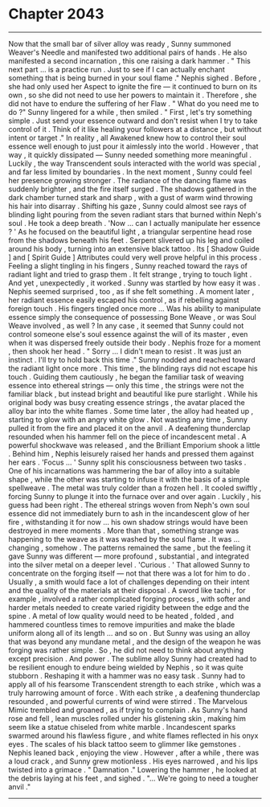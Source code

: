 
# Chapter 2043


---

Now that the small bar of silver alloy was ready , Sunny summoned Weaver's Needle and manifested two additional pairs of hands .
He also manifested a second incarnation , this one raising a dark hammer .
" This next part … is a practice run . Just to see if I can actually enchant something that is being burned in your soul flame ."
Nephis sighed .
Before , she had only used her Aspect to ignite the fire — it continued to burn on its own , so she did not need to use her powers to maintain it . Therefore , she did not have to endure the suffering of her Flaw .
" What do you need me to do ?"
Sunny lingered for a while , then smiled .
" First , let's try something simple . Just send your essence outward and don't resist when I try to take control of it . Think of it like healing your followers at a distance , but without intent or target ."
In reality , all Awakened knew how to control their soul essence well enough to just pour it aimlessly into the world . However , that way , it quickly dissipated — Sunny needed something more meaningful . Luckily , the way Transcendent souls interacted with the world was special , and far less limited by boundaries .
In the next moment , Sunny could feel her presence growing stronger . The radiance of the dancing flame was suddenly brighter , and the fire itself surged . The shadows gathered in the dark chamber turned stark and sharp , with a gust of warm wind throwing his hair into disarray .
Shifting his gaze , Sunny could almost see rays of blinding light pouring from the seven radiant stars that burned within Neph's soul .
He took a deep breath .
'Now … can I actually manipulate her essence ? '
As he focused on the beautiful light , a triangular serpentine head rose from the shadows beneath his feet . Serpent slivered up his leg and coiled around his body , turning into an extensive black tattoo .
Its [ Shadow Guide ] and [ Spirit Guide ] Attributes could very well prove helpful in this process .
Feeling a slight tingling in his fingers , Sunny reached toward the rays of radiant light and tried to grasp them .
It felt strange , trying to touch light .
And yet , unexpectedly , it worked .
Sunny was startled by how easy it was . Nephis seemed surprised , too , as if she felt something .
A moment later , her radiant essence easily escaped his control , as if rebelling against foreign touch .
His fingers tingled once more …
Was his ability to manipulate essence simply the consequence of possessing Bone Weave , or was Soul Weave involved , as well ?
In any case , it seemed that Sunny could not control someone else's soul essence against the will of its master , even when it was dispersed freely outside their body .
Nephis froze for a moment , then shook her head .
" Sorry … I didn't mean to resist . It was just an instinct . I'll try to hold back this time ."
Sunny nodded and reached toward the radiant light once more .
This time , the blinding rays did not escape his touch .
Guiding them cautiously , he began the familiar task of weaving essence into ethereal strings — only this time , the strings were not the familiar black , but instead bright and beautiful like pure starlight .
While his original body was busy creating essence strings , the avatar placed the alloy bar into the white flames .
Some time later , the alloy had heated up , starting to glow with an angry white glow . Not wasting any time , Sunny pulled it from the fire and placed it on the anvil .
A deafening thunderclap resounded when his hammer fell on the piece of incandescent metal . A powerful shockwave was released , and the Brilliant Emporium shook a little .
Behind him , Nephis leisurely raised her hands and pressed them against her ears .
'Focus … '
Sunny split his consciousness between two tasks .
One of his incarnations was hammering the bar of alloy into a suitable shape , while the other was starting to infuse it with the basis of a simple spellweave .
The metal was truly colder than a frozen hell . It cooled swiftly , forcing Sunny to plunge it into the furnace over and over again . Luckily , his guess had been right . The ethereal strings woven from Neph's own soul essence did not immediately burn to ash in the incandescent glow of her fire , withstanding it for now … his own shadow strings would have been destroyed in mere moments .
More than that , something strange was happening to the weave as it was washed by the soul flame . It was … changing , somehow . The patterns remained the same , but the feeling it gave Sunny was different — more profound , substantial , and integrated into the silver metal on a deeper level .
'Curious . '
That allowed Sunny to concentrate on the forging itself — not that there was a lot for him to do .
Usually , a smith would face a lot of challenges depending on their intent and the quality of the materials at their disposal . A sword like tachi , for example , involved a rather complicated forging process , with softer and harder metals needed to create varied rigidity between the edge and the spine .
A metal of low quality would need to be heated , folded , and hammered countless times to remove impurities and make the blade uniform along all of its length … and so on .
But Sunny was using an alloy that was beyond any mundane metal , and the design of the weapon he was forging was rather simple . So , he did not need to think about anything except precision .
And power .
The sublime alloy Sunny had created had to be resilient enough to endure being wielded by Nephis , so it was quite stubborn . Reshaping it with a hammer was no easy task . Sunny had to apply all of his fearsome Transcendent strength to each strike , which was a truly harrowing amount of force .
With each strike , a deafening thunderclap resounded , and powerful currents of wind were stirred . The Marvelous Mimic trembled and groaned , as if trying to complain .
As Sunny's hand rose and fell , lean muscles rolled under his glistening skin , making him seem like a statue chiseled from white marble . Incandescent sparks swarmed around his flawless figure , and white flames reflected in his onyx eyes . The scales of his black tattoo seem to glimmer like gemstones .
Nephis leaned back , enjoying the view .
However , after a while , there was a loud crack , and Sunny grew motionless .
His eyes narrowed , and his lips twisted into a grimace .
" Damnation ."
Lowering the hammer , he looked at the debris laying at his feet , and sighed .
"... We're going to need a tougher anvil ."

---

